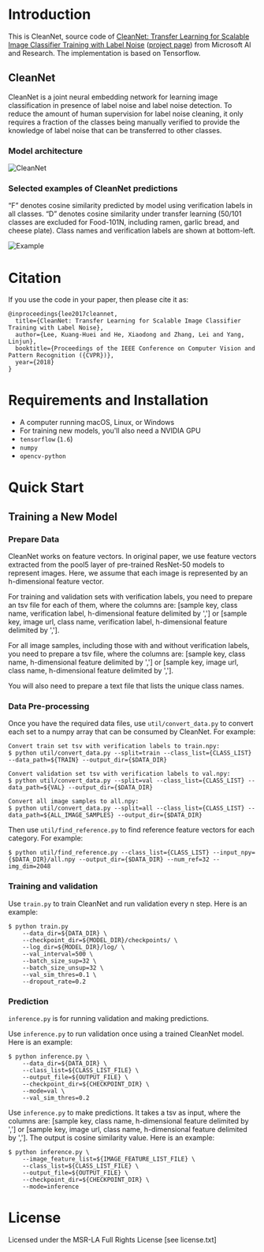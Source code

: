 # Introduction
This is CleanNet, source code of [CleanNet: Transfer Learning for Scalable Image Classifier Training with Label Noise](https://arxiv.org/abs/1711.07131) ([project page](https://kuanghuei.github.io/CleanNetProject/)) from Microsoft AI and Research. The implementation is based on Tensorflow.

## CleanNet
CleanNet is a joint neural embedding network for learning image classification in presence of label noise and label noise detection. To reduce the amount of human supervision for label noise cleaning, it only requires a fraction of the classes being manually verified to provide the knowledge of label noise that can be transferred to other classes.

### Model architecture

![CleanNet](cleannet.png)

### Selected examples of CleanNet predictions
“F” denotes cosine similarity predicted by model using verification labels in all classes. “D” denotes cosine similarity under transfer learning (50/101 classes are excluded for Food-101N, including ramen, garlic bread, and cheese plate). Class names and verification labels are shown at bottom-left.

![Example](examples.png)


# Citation

If you use the code in your paper, then please cite it as:

```
@inproceedings{lee2017cleannet,
  title={CleanNet: Transfer Learning for Scalable Image Classifier Training with Label Noise},
  author={Lee, Kuang-Huei and He, Xiaodong and Zhang, Lei and Yang, Linjun},
  booktitle={Proceedings of the IEEE Conference on Computer Vision and Pattern Recognition ({CVPR})},
  year={2018}
}
```

# Requirements and Installation
* A computer running macOS, Linux, or Windows
* For training new models, you'll also need a NVIDIA GPU
* `tensorflow` (`1.6`)
* `numpy`
* `opencv-python`

# Quick Start

## Training a New Model


### Prepare Data
CleanNet works on feature vectors. In original paper, we use feature vectors extracted from the pool5 layer of pre-trained ResNet-50 models to represent images. Here, we assume that each image is represented by an h-dimensional feature vector.

For training and validation sets with verification labels, you need to prepare an tsv file for each of them, where the columns are:
[sample key, class name, verification label, h-dimensional feature delimited by ','] or
[sample key, image url, class name, verification label, h-dimensional feature delimited by ','].

For all image samples, including those with and without verification labels, you need to prepare a tsv file, where the columns are:
[sample key, class name, h-dimensional feature delimited by ','] or
[sample key, image url, class name, h-dimensional feature delimited by ','].

You will also need to prepare a text file that lists the unique class names.


### Data Pre-processing
Once you have the required data files, use `util/convert_data.py` to convert each set to a numpy array that can be consumed by CleanNet. For example:
```
Convert train set tsv with verification labels to train.npy:
$ python util/convert_data.py --split=train --class_list={CLASS_LIST} --data_path=${TRAIN} --output_dir={$DATA_DIR}

Convert validation set tsv with verification labels to val.npy:
$ python util/convert_data.py --split=val --class_list={CLASS_LIST} --data_path=${VAL} --output_dir={$DATA_DIR}

Convert all image samples to all.npy:
$ python util/convert_data.py --split=all --class_list={CLASS_LIST} --data_path=${ALL_IMAGE_SAMPLES} --output_dir={$DATA_DIR}
```

Then use `util/find_reference.py` to find reference feature vectors for each category. For example:
```
$ python util/find_reference.py --class_list={CLASS_LIST} --input_npy={$DATA_DIR}/all.npy --output_dir={$DATA_DIR} --num_ref=32 --img_dim=2048
```

### Training and validation
Use `train.py` to train CleanNet and run validation every n step. Here is an example:
```
$ python train.py
    --data_dir=${DATA_DIR} \
    --checkpoint_dir=${MODEL_DIR}/checkpoints/ \
    --log_dir=${MODEL_DIR}/log/ \
    --val_interval=500 \
    --batch_size_sup=32 \
    --batch_size_unsup=32 \
    --val_sim_thres=0.1 \
    --dropout_rate=0.2
```

### Prediction
`inference.py` is for running validation and making predictions.

Use `inference.py` to run validation once using a trained CleanNet model. Here is an example:
```
$ python inference.py \
    --data_dir=${DATA_DIR} \
    --class_list=${CLASS_LIST_FILE} \
    --output_file=${OUTPUT_FILE} \
    --checkpoint_dir=${CHECKPOINT_DIR} \
    --mode=val \
    --val_sim_thres=0.2
```

Use `inference.py` to make predictions. It takes a tsv as input, where the columns are:
[sample key, class name, h-dimensional feature delimited by ','] or
[sample key, image url, class name, h-dimensional feature delimited by ','].
The output is cosine similarity value. Here is an example:
```
$ python inference.py \
    --image_feature_list=${IMAGE_FEATURE_LIST_FILE} \
    --class_list=${CLASS_LIST_FILE} \
    --output_file=${OUTPUT_FILE} \
    --checkpoint_dir=${CHECKPOINT_DIR} \
    --mode=inference
```

# License
Licensed under the MSR-LA Full Rights License [see license.txt]
